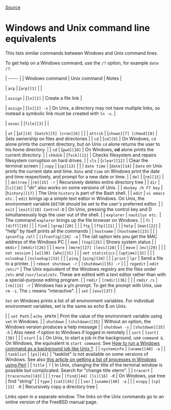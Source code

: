 
[Source](https://www.lemoda.net/windows/windows2unix/windows2unix.html "Permalink to Windows and Unix command line equivalents")

# Windows and Unix command line equivalents

This lists similar commands between Windows and Unix command lines.

To get help on a Windows command, use the `/?` option, for example `date /?`.

| ----- |
| Windows command |  Unix command |  Notes |

| `arp` |  [`arp][1]` |   |

| `assign` |  [`ln][2]` |  Create a file link |

| `assign` |  [`ln][2] -s` |  On Unix, a directory may not have multiple links, so instead a symbolic link must be created with `ln -s`. |

| `assoc` |  [`file][3]` |   |

| `at` |  [`at][4]
[batch][5]
[cron][6]` |   |
| `attrib` |  [`chown][7]
[chmod][8]` |  Sets ownership on files and directories |
| `cd` |  [`cd][9]` |  On Windows, `cd` alone prints the current directory, but on Unix `cd` alone returns the user to his home directory. |
| `cd` |  [`pwd][10]` |  On Windows, **cd** alone prints the current directory. |
| `chkdsk` |  [`fsck][11]` |  Checks filesystem and repairs filesystem corruption on hard drives. |
| `cls` |  [`clear][12]` |  Clear the terminal screen |
| `copy` |  [`cp][13]` |   |
| `date
time` |  [`date][14]` |  `Date` on Unix prints the current date and time. `Date` and `time` on Windows print the date and time respectively, and prompt for a new date or time. |
| `del` |  [`rm][15]` |   |
| `deltree` |  [`rm][15] -r` |  Recursively deletes entire directory tree |
| `dir` |  [`ls][16]` |  "dir" also works on some versions of Unix. |
| `doskey /h
F7 key` |  [`history][17]` |  The Unix `history` is part of the Bash shell. |
| `edit` |  `vi
emacs
etc.` |  `edit` brings up a simple text editor in Windows. On Unix, the environment variable `EDITOR` should be set to the user's preferred editor. |
| `exit` |  `[exit][18]
Control-D` |  On Unix, pressing the control key and D simultaneously logs the user out of the shell. |
| `explorer` |  `nautilus
etc.` |  The command `explorer` brings up the file browser on Windows. |
| `fc` |  `[diff][19]` |   |
| `find` |  `[grep][20]` |   |
| `ftp` |  `[ftp][21]` |   |
| `help` |  `[man][22]` |  "help" by itself prints all the commands |
| `hostname` |  `[hostname][23]` |   |
| `ipconfig /all` |  `[ifconfig][24] -a` |  The /all option lets you get the MAC address of the Windows PC |
| `mem` |  `[top][25]` |  Shows system status |
| `mkdir` |  `[mkdir][26]` |   |
| `more` |  `[more][27]
[less][28]` |   |
| `move` |  `[mv][29]` |   |
| `net session` |  `[w][30]
[who][31]` |   |
| `net statistics` |  `[uptime][32]` |   |
| `nslookup` |  `[nslookup][33]` |   |
| `ping` |  `[ping][34]` |   |
| `print` |  `lpr` |  Send a file to a printer. |
| `reboot
shutdown -r` |  `[shutdown][35] -r` |   |
| `regedit` |  `edit /etc/*` |  The Unix equivalent of the Windows registry are the files under `/etc` and `/usr/local/etc`. These are edited with a text editor rather than with a special-purpose editing program. |
| `rmdir` |  `[rmdir][36]` |   |
| `rmdir /s` |  `[rm][15] -r` |  Windows has a y/n prompt. To get the prompt with Unix, use `rm -i`. The `i` means "interactive". |
| `set` |  `[env][37]` |

`Set` on Windows prints a list of all environment variables. For individual environment variables, set  is the same as echo $ on Unix.

 |
| `set Path` |  `echo $PATH` |  Print the value of the environment variable using `set` in Windows. |
| `shutdown` |  `[shutdown][35]` |  Without an option, the Windows version produces a help message |
| `shutdown -s` |  `[shutdown][35] -h` |  Also need -f option to Windows if logged in remotely |
| `sort` |  `[sort][38]` |   |
| `start` |  `&` |  On Unix, to start a job in the background, use `command &`. On Windows, the equivalent is `start command`. See [How to run a Windows command as a background job like Unix ?][39]. |
| `systeminfo` |  `[uname][40] -a` |   |
| `tasklist` |  `[ps][41]` |  "tasklist" is not available on some versions of Windows. See also [this article on getting a list of processes in Windows using Perl][42] |
| `title` |  `?` |  In Unix, changing the title of the terminal window is possible but complicated. Search for "change title xterm". |
| `tracert` |  `[traceroute][43]` |   |
| `tree` |  `[find][44]
[ls][16] -R` |  On Windows, use tree | find "string" |
| `type` |  `[cat][45]` |   |
| `ver` |  `[uname][40] -a` |   |
| `xcopy` |  `[cp][13] -R` |  Recursively copy a directory tree |

Links open in a separate window. The links on the Unix commands go to an online version of the FreeBSD manual page.

[1]: http://nxmnpg.lemoda.net/1/arp
[2]: http://nxmnpg.lemoda.net/1/ln
[3]: http://nxmnpg.lemoda.net/1/file
[4]: http://nxmnpg.lemoda.net/1/at
[5]: http://nxmnpg.lemoda.net/1/batch
[6]: http://nxmnpg.lemoda.net/1/cron
[7]: http://nxmnpg.lemoda.net/1/chown
[8]: http://nxmnpg.lemoda.net/1/chmod
[9]: http://nxmnpg.lemoda.net/1/cd
[10]: http://nxmnpg.lemoda.net/1/pwd
[11]: http://nxmnpg.lemoda.net/1/fsck
[12]: http://nxmnpg.lemoda.net/1/clear
[13]: http://nxmnpg.lemoda.net/1/cp
[14]: http://nxmnpg.lemoda.net/1/date
[15]: http://nxmnpg.lemoda.net/1/rm
[16]: http://nxmnpg.lemoda.net/1/ls
[17]: http://nxmnpg.lemoda.net/1/history
[18]: http://nxmnpg.lemoda.net/1/exit
[19]: http://nxmnpg.lemoda.net/1/diff
[20]: http://nxmnpg.lemoda.net/1/grep
[21]: http://nxmnpg.lemoda.net/1/ftp
[22]: http://nxmnpg.lemoda.net/1/man
[23]: http://nxmnpg.lemoda.net/1/hostname
[24]: http://nxmnpg.lemoda.net/1/ifconfig
[25]: http://nxmnpg.lemoda.net/1/top
[26]: http://nxmnpg.lemoda.net/1/mkdir
[27]: http://nxmnpg.lemoda.net/1/more
[28]: http://nxmnpg.lemoda.net/1/less
[29]: http://nxmnpg.lemoda.net/1/mv
[30]: http://nxmnpg.lemoda.net/1/w
[31]: http://nxmnpg.lemoda.net/1/who
[32]: http://nxmnpg.lemoda.net/1/uptime
[33]: http://nxmnpg.lemoda.net/1/nslookup
[34]: http://nxmnpg.lemoda.net/1/ping
[35]: http://nxmnpg.lemoda.net/1/shutdown
[36]: http://nxmnpg.lemoda.net/1/rmdir
[37]: http://nxmnpg.lemoda.net/1/env
[38]: http://nxmnpg.lemoda.net/1/sort
[39]: http://www.tomshardware.com/forum/34598-45-windows-command-background-unix
[40]: http://nxmnpg.lemoda.net/1/uname
[41]: http://nxmnpg.lemoda.net/1/ps
[42]: https://www.lemoda.net/perl/win-ps-list/win-ps-list.html
[43]: http://nxmnpg.lemoda.net/1/traceroute
[44]: http://nxmnpg.lemoda.net/1/find
[45]: http://nxmnpg.lemoda.net/1/cat
